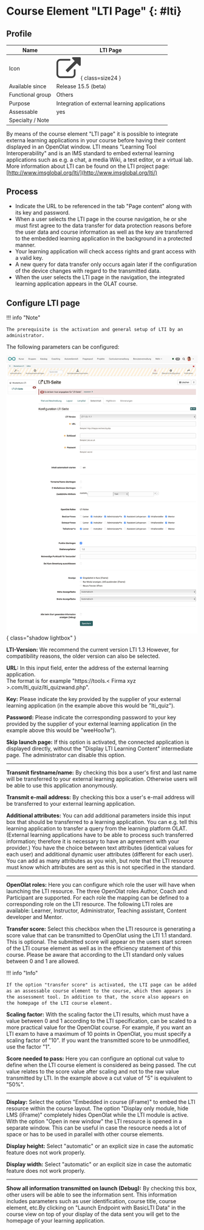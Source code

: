 # Course Element "LTI Page" {: #lti}


## Profile

Name | LTI Page
---------|----------
Icon | ![LTI Page Icon](assets/basiclti.png){ class=size24  }
Available since |  Release 15.5 (beta)
Functional group | Others
Purpose | Integration of external learning applications
Assessable | yes
Specialty / Note |



By means of the course element "LTI page" it is possible to integrate externa learning applications in your course before having their content displayed in an OpenOlat window. LTI means "Learning Tool Interoperability" and is an IMS standard to embed external learning applications such as e.g. a chat, a media Wiki, a test editor, or a virtual lab. More information about LTI can be found on the LTI project page: [http://www.imsglobal.org/lti/](http://www.imsglobal.org/lti/)

## Process

* Indicate the URL to be referenced in the tab "Page content" along with its key
and password.
* When a user selects the LTI page in the course navigation, he or she must first agree to the data transfer for data protection reasons before the user data and course information as well as the key are transferred to the embedded learning application in the background in a protected manner.
* Your learning application will check access rights and grant access with a valid key.
* A new query for data transfer only occurs again later if the configuration of the device changes with regard to the transmitted data.
* When the user selects the LTI page in the navigation, the integrated learning application appears in the OLAT course.


## Configure LTI page

!!! info "Note"

    The prerequisite is the activation and general setup of LTI by an administrator.


The following parameters can be configured:

![course_element_lti_page_content_v1_de.png](assets/course_element_lti_page_content_v1_de.png){ class="shadow lightbox" }

**LTI-Version:** We recommend the current version LTI 1.3 However, for compatibility reasons, the older version can also be selected.

 **URL:** In this input field, enter the address of the external learning application. <br> The format is for example "https://tools.< Firma xyz >.com/lti_quiz/lti_quizwand.php".

 **Key:** Please indicate the key provided by the supplier of your external learning application (in the example above this would be "lti_quiz").

 **Password:** Please indicate the corresponding password to your key provided by the supplier of your external learning application (in the example above this would be "weeHoo1w").

 **Skip launch page:**  If this option is activated, the connected application is displayed directly, without the "Display LTI Learning Content" intermediate page. The administrator can disable this option.

* * *

 **Transmit firstname/name:** By checking this box a user's first and last name will be transferred to your external learning application. Otherwise users will be able to use this application anonymously.

 **Transmit e-mail address:** By checking this box a user's e-mail address will be transferred to your external learning application.

 **Additional attributes:** You can add additional parameters inside this input box that should be transferred to a learning application. You can e.g. tell this learning application to transfer a query from the learning platform OLAT. (External learning applications have to be able to process such transferred information; therefore it is necessary to have an agreement with your provider.) You have the choice between text attributes (identical values for each user) and additional dynamic user attributes (different for each user). You can add as many attributes as you wish, but note that the LTI resource must know which attributes are sent as this is not specified in the standard.

* * *

 **OpenOlat roles:** Here you can configure which role the user will have when launching the LTI resource. The three OpenOlat roles Author, Coach and Participant are supported. For each role the mapping can be defined to a corresponding role on the LTI resource. The following LTI roles are available: Learner, Instructor, Administrator, Teaching assistant, Content developer and Mentor.

 **Transfer score:** Select this checkbox when the LTI resource is generating a score value that can be transmitted to OpenOlat using the LTI 1.1 standard. This is optional. The submitted score will appear on the users start screen of the LTI course element as well as in the efficiency statement of this course. Please be aware that according to the LTI standard only values between 0 and 1 are allowed.

!!! info "Info"

    If the option "transfer score" is activated, the LTI page can be added as an assessable course element to the course, which then appears in the assessment tool. In addition to that, the score also appears on the homepage of the LTI course element.

 **Scaling factor:** With the scaling factor the LTI results, which must have a value between 0 and 1 according to the LTI specification, can be scaled to a more practical value for the OpenOlat course. For example, if you want an LTI exam to have a maximum of 10 points in OpenOlat, you must specify a scaling factor of "10". If you want the transmitted score to be unmodified, use the factor "1".

 **Score needed to pass:** Here you can configure an optional cut value to define when the LTI course element is considered as being passed. The cut value relates to the score value after scaling and not to the raw value transmitted by LTI. In the example above a cut value of "5" is equivalent to "50%".

* * *

 **Display:** Select the option "Embedded in course (iFrame)" to embed the LTI resource within the course layout. The option "Display only module, hide LMS (iFrame)" completely hides OpenOlat while the LTI module is active. With the option "Open in new window" the LTI resource is opened in a separate window. This can be useful in case the resource needs a lot of space or has to be used in parallel with other course elements.

 **Display height:** Select "automatic" or an explicit size in case the automatic feature does not work properly.

 **Display width:** Select "automatic" or an explicit size in case the automatic feature does not work properly.

* * *

 **Show all information transmitted on launch (Debug):** By checking this box, other users will be able to see the information sent. This information includes parameters such as user identification, course title, course element, etc.By clicking on "Launch Endpoint with BasicLTI Data" in the course view on top of your display of the data sent you will get to the homepage of your learning application.
